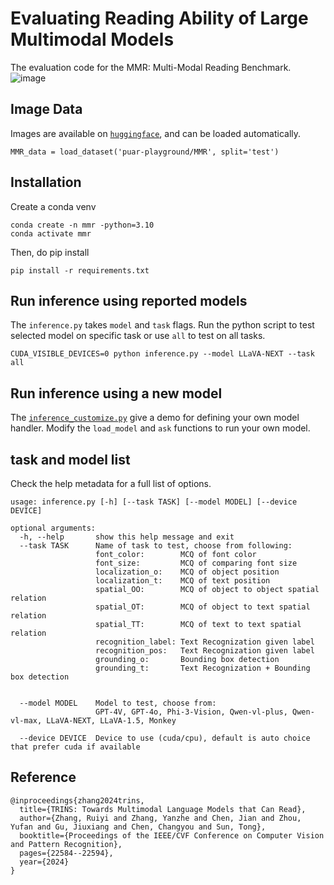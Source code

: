 # Evaluating Reading Ability of Large Multimodal Models
The evaluation code for the MMR: Multi-Modal Reading Benchmark.
![image](demo.png)

## Image Data 
Images are available on [`huggingface`](https://huggingface.co/datasets/puar-playground/MMR), and can be loaded automatically.
```
MMR_data = load_dataset('puar-playground/MMR', split='test')
```

## Installation
Create a conda venv
```
conda create -n mmr -python=3.10
conda activate mmr
```
Then, do pip install
```
pip install -r requirements.txt
```

## Run inference using reported models 
The `inference.py` takes `model` and `task` flags. Run the python script to test selected model on specific task or use `all` to test on all tasks.
```
CUDA_VISIBLE_DEVICES=0 python inference.py --model LLaVA-NEXT --task all
```

## Run inference using a new model
The [`inference_customize.py`](https://github.com/llavar/MMR_Bench/blob/977e60eb3d2735efcc810462940acc839e6ccdeb/inference_customize.py#L21C5-L44C28) give a demo for defining your own model handler. Modify the `load_model` and `ask` functions to run your own model.

## task and model list
Check the help metadata for a full list of options. 
```
usage: inference.py [-h] [--task TASK] [--model MODEL] [--device DEVICE]

optional arguments:
  -h, --help       show this help message and exit
  --task TASK      Name of task to test, choose from following:
                   font_color:        MCQ of font color
                   font_size:         MCQ of comparing font size
                   localization_o:    MCQ of object position
                   localization_t:    MCQ of text position
                   spatial_OO:        MCQ of object to object spatial relation
                   spatial_OT:        MCQ of object to text spatial relation
                   spatial_TT:        MCQ of text to text spatial relation
                   recognition_label: Text Recognization given label
                   recognition_pos:   Text Recognization given label
                   grounding_o:       Bounding box detection
                   grounding_t:       Text Recognization + Bounding box detection
                   
                   
  --model MODEL    Model to test, choose from:
                   GPT-4V, GPT-4o, Phi-3-Vision, Qwen-vl-plus, Qwen-vl-max, LLaVA-NEXT, LLaVA-1.5, Monkey
                   
  --device DEVICE  Device to use (cuda/cpu), default is auto choice that prefer cuda if available
```


## Reference
```
@inproceedings{zhang2024trins,
  title={TRINS: Towards Multimodal Language Models that Can Read},
  author={Zhang, Ruiyi and Zhang, Yanzhe and Chen, Jian and Zhou, Yufan and Gu, Jiuxiang and Chen, Changyou and Sun, Tong},
  booktitle={Proceedings of the IEEE/CVF Conference on Computer Vision and Pattern Recognition},
  pages={22584--22594},
  year={2024}
}
```
